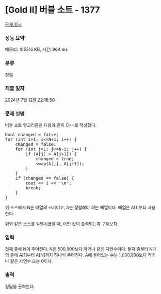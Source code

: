 # [Gold II] 버블 소트 - 1377 

[문제 링크](https://www.acmicpc.net/problem/1377) 

### 성능 요약

메모리: 105516 KB, 시간: 964 ms

### 분류

정렬

### 제출 일자

2024년 7월 12일 22:16:50

### 문제 설명

<p>버블 소트 알고리즘을 다음과 같이 C++로 작성했다.</p>

<pre>bool changed = false;
for (int i=1; i<=N+1; i++) {
    changed = false;
    for (int j=1; j<=N-i; j++) {
        if (A[j] > A[j+1]) {
            changed = true;
            swap(A[j], A[j+1]);
        }
    }
    if (changed == false) {
        cout << i << '\n';
        break;
    }
}
</pre>

<p>위 소스에서 N은 배열의 크기이고, A는 정렬해야 하는 배열이다. 배열은 A[1]부터 사용한다.</p>

<p>위와 같은 소스를 실행시켰을 때, 어떤 값이 출력되는지 구해보자.</p>

### 입력 

 <p>첫째 줄에 N이 주어진다. N은 500,000보다 작거나 같은 자연수이다. 둘째 줄부터 N개의 줄에 A[1]부터 A[N]까지 하나씩 주어진다. A에 들어있는 수는 1,000,000보다 작거나 같은 자연수 또는 0이다.</p>

### 출력 

 <p>정답을 출력한다.</p>

